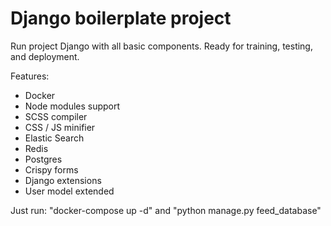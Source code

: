 # Django boilerplate project

Run project Django with all basic components. Ready for training, testing, and deployment.

Features:

* Docker
* Node modules support
* SCSS compiler
* CSS / JS minifier
* Elastic Search
* Redis
* Postgres
* Crispy forms
* Django extensions
* User model extended

Just run: "docker-compose up -d" and "python manage.py feed_database"